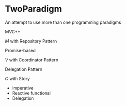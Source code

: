 # TwoParadigm
An attempt to use more than one programming paradigms 

MVC++

*M* with Repository Pattern

  Promise-based

*V* with Coordinator Pattern

  Delegation Pattern 
  
*C* with Story

  - Imperative
  - Reactive functional
  - Delegation
